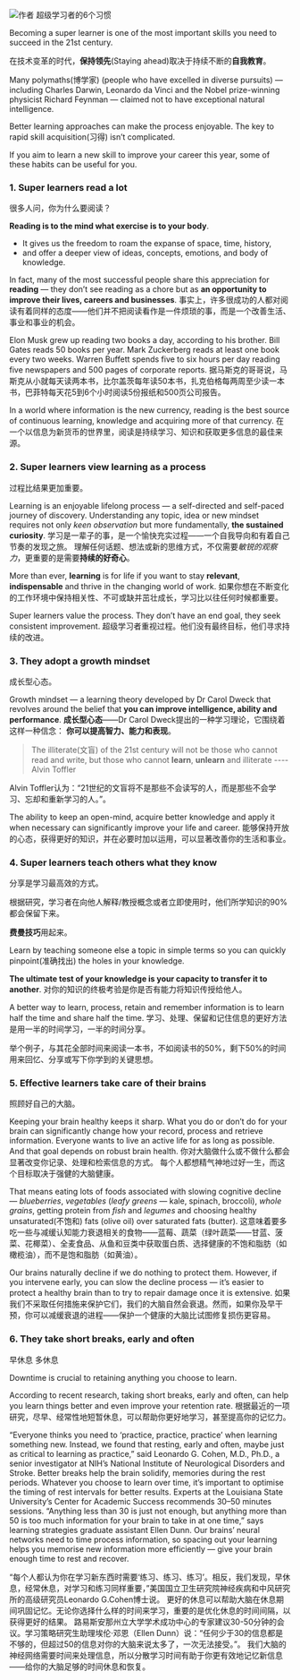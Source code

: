 ![作者](./_image/2020-07-06-16-25-02.png)
超级学习者的6个习惯
 
Becoming a super learner is one of the most important skills you need to succeed in the 21st century. 

在技术变革的时代，**保持领先**(Staying ahead)取决于持续不断的**自我教育**。

Many polymaths(博学家) (people who have excelled in diverse pursuits) — including Charles Darwin, Leonardo da Vinci and the Nobel prize-winning physicist Richard Feynman — claimed not to have exceptional natural intelligence.

Better learning approaches can make the process enjoyable. The key to rapid skill acquisition(习得) isn’t complicated. 

If you aim to learn a new skill to improve your career this year, some of these habits can be useful for you.

### 1. Super learners read a lot  
很多人问，你为什么要阅读？

**Reading is to the mind what exercise is to your body**. 
* It gives us the freedom to roam the expanse of space, time, history, 
* and offer a deeper view of ideas, concepts, emotions, and body of knowledge.

In fact, many of the most successful people share this appreciation for **reading** — 
they don’t see reading as a chore but as **an opportunity to improve their lives, careers and businesses**.
事实上，许多很成功的人都对阅读有着同样的态度——他们并不把阅读看作是一件烦琐的事，而是一个改善生活、事业和事业的机会。

Elon Musk grew up reading two books a day, according to his brother. Bill Gates reads 50 books per year. Mark Zuckerberg reads at least one book every two weeks. Warren Buffett spends five to six hours per day reading five newspapers and 500 pages of corporate reports.
据马斯克的哥哥说，马斯克从小就每天读两本书，比尔盖茨每年读50本书，扎克伯格每两周至少读一本书，巴菲特每天花5到6个小时阅读5份报纸和500页公司报告。

In a world where information is the new currency, reading is the best source of continuous learning, knowledge and acquiring more of that currency.
在一个以信息为新货币的世界里，阅读是持续学习、知识和获取更多信息的最佳来源。

### 2. Super learners view learning as a process
过程比结果更加重要。

Learning is an enjoyable lifelong process — a self-directed and self-paced journey of discovery. 
Understanding any topic, idea or new mindset requires not only *keen observation* but more fundamentally, **the sustained curiosity**.
学习是一辈子的事，是一个愉快充实过程——一个自我导向和有着自己节奏的发现之旅。
理解任何话题、想法或新的思维方式，不仅需要*敏锐的观察力*，更重要的是需要**持续的好奇心**。

More than ever, **learning** is for life if you want to stay **relevant**, **indispensable** and thrive in the changing world of work.
如果你想在不断变化的工作环境中保持相关性、不可或缺并茁壮成长，学习比以往任何时候都重要。

Super learners value the process. They don’t have an end goal, they seek consistent improvement. 
超级学习者重视过程。他们没有最终目标，他们寻求持续的改进。

### 3. They adopt a growth mindset
成长型心态。

Growth mindset — a learning theory developed by Dr Carol Dweck that revolves around the belief that 
**you can improve intelligence, ability and performance**.
**成长型心态**——Dr Carol Dweck提出的一种学习理论，它围绕着这样一种信念：
**你可以提高智力、能力和表现**。

>The illiterate(文盲) of the 21st century will not be those who cannot read and write, but those who cannot **learn**, **unlearn** and illiterate  ----Alvin Toffler

Alvin Toffler认为：“21世纪的文盲将不是那些不会读写的人，而是那些不会学习、忘却和重新学习的人。”。

The ability to keep an open-mind, acquire better knowledge and apply it when necessary can significantly improve your life and career.
能够保持开放的心态，获得更好的知识，并在必要时加以运用，可以显著改善你的生活和事业。

### 4. Super learners teach others what they know
分享是学习最高效的方式。

根据研究，学习者在向他人解释/教授概念或者立即使用时，他们所学知识的90%都会保留下来。

**费曼技巧**用起来。

Learn by teaching someone else a topic in simple terms so you can quickly pinpoint(准确找出) the holes in your knowledge. 

**The ultimate test of your knowledge is your capacity to transfer it to another**. 
对你的知识的终极考验是你是否有能力将知识传授给他人。

A better way to learn, process, retain and remember information is to learn half the time and share half the time. 
学习、处理、保留和记住信息的更好方法是用一半的时间学习，一半的时间分享。

举个例子，与其花全部时间来阅读一本书，不如阅读书的50%，剩下50%的时间用来回忆、分享或写下你学到的关键思想。

### 5. Effective learners take care of their brains
照顾好自己的大脑。

Keeping your brain healthy keeps it sharp. 
What you do or don’t do for your brain can significantly change how your record, process and retrieve information. 
Everyone wants to live an active life for as long as possible. And that goal depends on robust brain health.
你对大脑做什么或不做什么都会显著改变你记录、处理和检索信息的方式。
每个人都想精气神地过好一生，而这个目标取决于强健的大脑健康。

That means eating lots of foods associated with slowing cognitive decline — *blueberries*, *vegetables* (*leafy greens* — kale, spinach, broccoli), *whole grains*, getting protein from *fish* and *legumes* and choosing healthy unsaturated(不饱和) fats (olive oil) over saturated fats (butter).
这意味着要多吃一些与减缓认知能力衰退相关的食物——蓝莓、蔬菜（绿叶蔬菜——甘蓝、菠菜、花椰菜）、全麦食品、从鱼和豆类中获取蛋白质、选择健康的不饱和脂肪（如橄榄油），而不是饱和脂肪（如黄油）。

Our brains naturally decline if we do nothing to protect them. However, if you intervene early, you can slow the decline process — it’s easier to protect a healthy brain than to try to repair damage once it is extensive.
如果我们不采取任何措施来保护它们，我们的大脑自然会衰退。然而，如果你及早干预，你可以减缓衰退的进程——保护一个健康的大脑比试图修复损伤更容易。

### 6. They take short breaks, early and often
早休息 
多休息

Downtime is crucial to retaining anything you choose to learn. 

According to recent research, taking short breaks, early and often, can help you learn things better and even improve your retention rate.
根据最近的一项研究，尽早、经常性地短暂休息，可以帮助你更好地学习，甚至提高你的记忆力。

“Everyone thinks you need to ‘practice, practice, practice’ when learning something new. Instead, we found that resting, early and often, maybe just as critical to learning as practice,” said Leonardo G. Cohen, M.D., Ph.D., a senior investigator at NIH’s National Institute of Neurological Disorders and Stroke.
Better breaks help the brain solidify, memories during the rest periods. Whatever you choose to learn over time, it’s important to optimise the timing of rest intervals for better results.
Experts at the Louisiana State University’s Center for Academic Success recommends 30–50 minutes sessions. “Anything less than 30 is just not enough, but anything more than 50 is too much information for your brain to take in at one time,” says learning strategies graduate assistant Ellen Dunn.
Our brains’ neural networks need to time process information, so spacing out your learning helps you memorise new information more efficiently — give your brain enough time to rest and recover.


“每个人都认为你在学习新东西时需要‘练习、练习、练习’。相反，我们发现，早休息，经常休息，对学习和练习同样重要，”美国国立卫生研究院神经疾病和中风研究所的高级研究员Leonardo G.Cohen博士说。
更好的休息可以帮助大脑在休息期间巩固记忆。无论你选择什么样的时间来学习，重要的是优化休息的时间间隔，以获得更好的结果。
路易斯安那州立大学学术成功中心的专家建议30-50分钟的会议。学习策略研究生助理埃伦·邓恩（Ellen Dunn）说：“任何少于30的信息都是不够的，但超过50的信息对你的大脑来说太多了，一次无法接受。”。
我们大脑的神经网络需要时间来处理信息，所以分散学习时间有助于你更有效地记忆新信息——给你的大脑足够的时间休息和恢复。